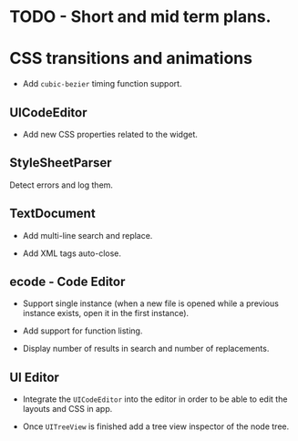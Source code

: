 
# TODO - Short and mid term plans.

# CSS transitions and animations

* Add `cubic-bezier` timing function support.

## UICodeEditor

* Add new CSS properties related to the widget.

## StyleSheetParser

Detect errors and log them.

## TextDocument

* Add multi-line search and replace.

* Add XML tags auto-close.

## ecode - Code Editor

* Support single instance (when a new file is opened while a previous instance exists, open it in the first instance).

* Add support for function listing.

* Display number of results in search and number of replacements.

## UI Editor

* Integrate the `UICodeEditor` into the editor in order to be able to edit the layouts and CSS in app.

* Once `UITreeView` is finished add a tree view inspector of the node tree.
